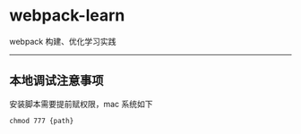 # webpack-learn

webpack 构建、优化学习实践

---

## 本地调试注意事项

安装脚本需要提前赋权限，mac 系统如下

```shell
chmod 777 {path}
```
